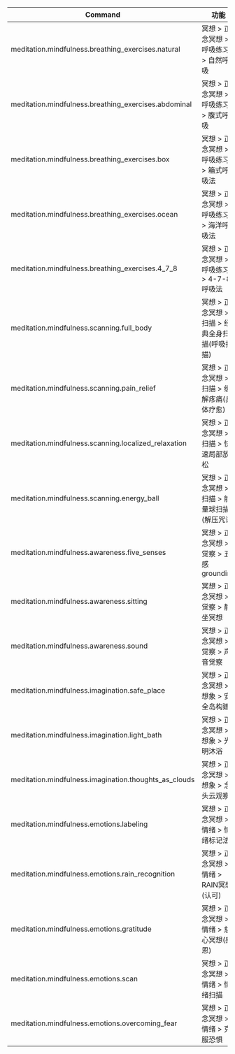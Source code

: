 | Command                                             | 功能                                              |
|----------------------------------------------------------|----------------------------------------------------------|
| meditation.mindfulness.breathing_exercises.natural | 冥想 > 正念冥想 > 呼吸练习 > 自然呼吸 |
| meditation.mindfulness.breathing_exercises.abdominal | 冥想 > 正念冥想 > 呼吸练习 > 腹式呼吸 |
| meditation.mindfulness.breathing_exercises.box | 冥想 > 正念冥想 > 呼吸练习 > 箱式呼吸法 |
| meditation.mindfulness.breathing_exercises.ocean | 冥想 > 正念冥想 > 呼吸练习 > 海洋呼吸法 |
| meditation.mindfulness.breathing_exercises.4_7_8 | 冥想 > 正念冥想 > 呼吸练习 > 4-7-8呼吸法 |
| meditation.mindfulness.scanning.full_body | 冥想 > 正念冥想 > 扫描 > 经典全身扫描(呼吸扫描) |
| meditation.mindfulness.scanning.pain_relief | 冥想 > 正念冥想 > 扫描 > 缓解疼痛(身体疗愈) |
| meditation.mindfulness.scanning.localized_relaxation | 冥想 > 正念冥想 > 扫描 > 快速局部放松 |
| meditation.mindfulness.scanning.energy_ball | 冥想 > 正念冥想 > 扫描 > 能量球扫描(解压咒语) |
| meditation.mindfulness.awareness.five_senses | 冥想 > 正念冥想 > 觉察 > 五感grounding |
| meditation.mindfulness.awareness.sitting | 冥想 > 正念冥想 > 觉察 > 静坐冥想 |
| meditation.mindfulness.awareness.sound | 冥想 > 正念冥想 > 觉察 > 声音觉察 |
| meditation.mindfulness.imagination.safe_place | 冥想 > 正念冥想 > 想象 > 安全岛构建 |
| meditation.mindfulness.imagination.light_bath | 冥想 > 正念冥想 > 想象 > 光明沐浴 |
| meditation.mindfulness.imagination.thoughts_as_clouds | 冥想 > 正念冥想 > 想象 > 念头云观察 |
| meditation.mindfulness.emotions.labeling | 冥想 > 正念冥想 > 情绪 > 情绪标记法 |
| meditation.mindfulness.emotions.rain_recognition | 冥想 > 正念冥想 > 情绪 > RAIN冥想(认可) |
| meditation.mindfulness.emotions.gratitude | 冥想 > 正念冥想 > 情绪 > 慈心冥想(感恩) |
| meditation.mindfulness.emotions.scan | 冥想 > 正念冥想 > 情绪 > 情绪扫描 |
| meditation.mindfulness.emotions.overcoming_fear | 冥想 > 正念冥想 > 情绪 > 克服恐惧 |